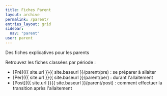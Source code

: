 ```yaml
---
title: Fiches Parent
layout: archive
permalink: /parent/
entries_layout: grid
sidebar:
  nav: "parent"
user: parent
---
```

Des fiches explicatives pour les parents

Retrouvez les fiches classées par période : 

- [Pré]({{ site.url }}{{ site.baseurl }}/parent/pre) : se préparer à allaiter
- [Per]({{ site.url }}{{ site.baseurl }}/parent/per) : durant l'allaitement
- [Post]({{ site.url }}{{ site.baseurl }}/parent/post) : comment effectuer la transition après l'allaitement

